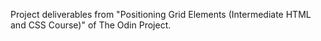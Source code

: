 Project deliverables from "Positioning Grid Elements (Intermediate HTML and CSS Course)" of The Odin Project.
